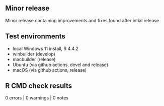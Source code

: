 ## Minor release

Minor release containing improvements and fixes found after intial release

## Test environments

* local Windows 11 install, R 4.4.2
* winbuilder (develop)
* macbuilder (release)
* Ubuntu (via github actions, devel and release)
* macOS (via github actions, release)

## R CMD check results

0 errors | 0 warnings | 0 notes

